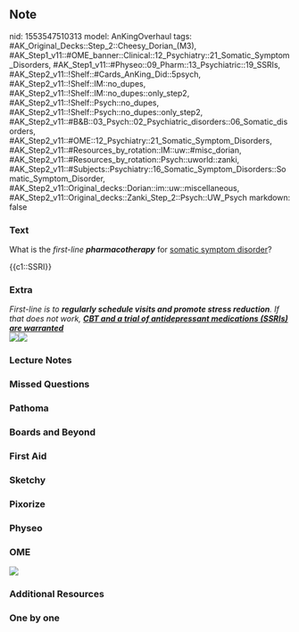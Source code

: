 ## Note
nid: 1553547510313
model: AnKingOverhaul
tags: #AK_Original_Decks::Step_2::Cheesy_Dorian_(M3), #AK_Step1_v11::#OME_banner::Clinical::12_Psychiatry::21_Somatic_Symptom_Disorders, #AK_Step1_v11::#Physeo::09_Pharm::13_Psychiatric::19_SSRIs, #AK_Step2_v11::!Shelf::#Cards_AnKing_Did::5psych, #AK_Step2_v11::!Shelf::IM::no_dupes, #AK_Step2_v11::!Shelf::IM::no_dupes::only_step2, #AK_Step2_v11::!Shelf::Psych::no_dupes, #AK_Step2_v11::!Shelf::Psych::no_dupes::only_step2, #AK_Step2_v11::#B&B::03_Psych::02_Psychiatric_disorders::06_Somatic_disorders, #AK_Step2_v11::#OME::12_Psychiatry::21_Somatic_Symptom_Disorders, #AK_Step2_v11::#Resources_by_rotation::IM::uw::#misc_dorian, #AK_Step2_v11::#Resources_by_rotation::Psych::uworld::zanki, #AK_Step2_v11::#Subjects::Psychiatry::16_Somatic_Symptom_Disorders::Somatic_Symptom_Disorder, #AK_Step2_v11::Original_decks::Dorian::im::uw::miscellaneous, #AK_Step2_v11::Original_decks::Zanki_Step_2::Psych::UW_Psych
markdown: false

### Text
What is the <i>first-line <b>pharmacotherapy</b></i> for <u>somatic
symptom disorder</u>?
<div>
  {{c1::SSRI}}
</div>

### Extra
<div>
  <i>First-line is to <b>regularly schedule visits and promote
  stress reduction</b>. If that does not work, <b><u>CBT and a
  trial of antidepressant medications (SSRIs) are
  warranted</u></b></i>
</div>
<div>
  <i><img src=
  "somatic%20symptom%20and%20related%20disorders.png"><img src=
  "paste-61538291417089.jpg"></i>
</div>

### Lecture Notes


### Missed Questions


### Pathoma


### Boards and Beyond


### First Aid


### Sketchy


### Pixorize


### Physeo


### OME
<div class="ome-widget">
  <a href=
  "https://onlinemeded.org/spa/psychiatry/somatic-symptom-disorders/acquire?ref=anki">
  <img src="_OME_AnkiFlashcards_Lesson_5.png"></a>
</div>

### Additional Resources


### One by one

